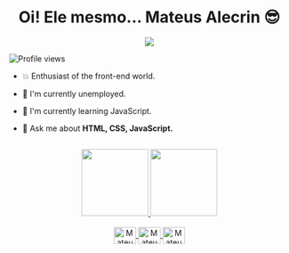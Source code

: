 <h1 align="center"> Oi! Ele mesmo... Mateus Alecrin 😎 </h1>
<div align="center">
  <a href="https://www.linkedin.com/in/mateus-alecrin-909601164/" target="_blank"><img src="https://img.shields.io/badge/LinkedIn-0077B5?style=for-the-badge&logo=linkedin&logoColor=white" target="_blank"></a>
</div>


<p  align="left"> <img src="https://komarev.com/ghpvc/?username=mateusalecrin&color=yellow" alt="Profile views"/> <p/>

* 💥 Enthusiast of the front-end world.

* 🔭 I'm currently unemployed.

* 🌱 I'm currently learning JavaScript.

* 💬 Ask me about **HTML, CSS, JavaScript.** 

##

<div align="center">
  <a href="https://github.com/mateusalecrin">
  <img height="120em" src="https://github-readme-stats.vercel.app/api?username=mateusalecrin&show_icons=true&theme=gruvbox&include_all_commits=true&count_private=true"/>
  <img height="120em" src="https://github-readme-stats.vercel.app/api/top-langs/?username=mateusalecrin&layout=compact&langs_count=7&theme=gruvbox"/>
</div>

<div align="center" style="display: inline_block"><br>
  <img align="center" alt="Mateus-HTML5" height="30" width="40" src="https://cdn.jsdelivr.net/gh/devicons/devicon/icons/html5/html5-plain-wordmark.svg" />
  <img align="center" alt="Mateus-CSS3" height="30" width="40" src="https://cdn.jsdelivr.net/gh/devicons/devicon/icons/css3/css3-plain-wordmark.svg" />
  <img align="center" alt="Mateus-Java" height="30" width="40" src="https://cdn.jsdelivr.net/gh/devicons/devicon/icons/java/java-original.svg" />        
  </div>

##
